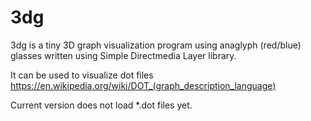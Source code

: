 # 3dg
3dg is a tiny 3D graph visualization program using anaglyph (red/blue) glasses written using Simple Directmedia Layer library.

It can be used to visualize dot files
https://en.wikipedia.org/wiki/DOT_(graph_description_language)

Current version does not load *.dot files yet.
